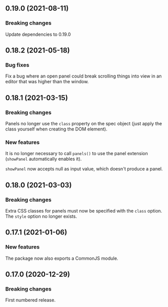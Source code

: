 ## 0.19.0 (2021-08-11)

### Breaking changes

Update dependencies to 0.19.0

## 0.18.2 (2021-05-18)

### Bug fixes

Fix a bug where an open panel could break scrolling things into view in an editor that was higher than the window.

## 0.18.1 (2021-03-15)

### Breaking changes

Panels no longer use the `class` property on the spec object (just apply the class yourself when creating the DOM element).

### New features

It is no longer necessary to call `panels()` to use the panel extension (`showPanel` automatically enables it).

`showPanel` now accepts null as input value, which doesn't produce a panel.

## 0.18.0 (2021-03-03)

### Breaking changes

Extra CSS classes for panels must now be specified with the `class` option. The `style` option no longer exists.

## 0.17.1 (2021-01-06)

### New features

The package now also exports a CommonJS module.

## 0.17.0 (2020-12-29)

### Breaking changes

First numbered release.


